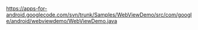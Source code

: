 https://apps-for-android.googlecode.com/svn/trunk/Samples/WebViewDemo/src/com/google/android/webviewdemo/WebViewDemo.java